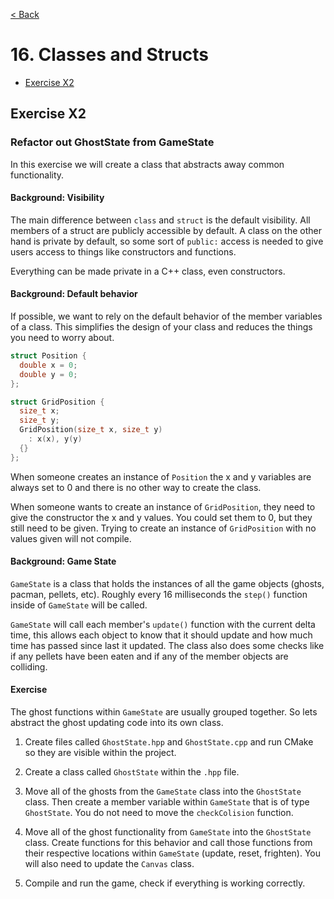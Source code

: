 [< Back](README.md)

# 16. Classes and Structs

* [Exercise X2](#exercise-X2)

## Exercise X2

### Refactor out GhostState from GameState

In this exercise we will create a class that abstracts away common functionality.

#### Background: Visibility

The main difference between `class` and `struct` is the default visibility. All
members of a struct are publicly accessible by default. A class on the other hand is
private by default, so some sort of `public:` access is needed to give users access to
things like constructors and functions.

Everything can be made private in a C++ class, even constructors.

#### Background: Default behavior

If possible, we want to rely on the default behavior of the member variables of a
class. This simplifies the design of your class and reduces the things you need to
worry about.

```cpp
struct Position {
  double x = 0;
  double y = 0;
};

struct GridPosition {
  size_t x;
  size_t y;
  GridPosition(size_t x, size_t y)
    : x(x), y(y)
  {}
};
```

When someone creates an instance of `Position` the x and y variables are always set to
0 and there is no other way to create the class.

When someone wants to create an instance of `GridPosition`, they need to give the
constructor the x and y values. You could set them to 0, but they still need to be
given. Trying to create an instance of `GridPosition` with no values given will not
compile.

#### Background: Game State

`GameState` is a class that holds the instances of all the game objects (ghosts,
pacman, pellets, etc). Roughly every 16 milliseconds the `step()` function inside
of `GameState` will be called.

`GameState` will call each member's `update()` function with the current delta time,
this allows each object to know that it should update and how much time has passed
since last it updated. The class also does some checks like if any pellets have been
eaten and if any of the member objects are colliding.

#### Exercise

The ghost functions within `GameState` are usually grouped together. So lets abstract
the ghost updating code into its own class.

1. Create files called `GhostState.hpp` and `GhostState.cpp` and run CMake so they are
   visible within the project.

2. Create a class called `GhostState` within the `.hpp` file.

3. Move all of the ghosts from the `GameState` class into the `GhostState` class. Then
   create a member variable within `GameState` that is of type `GhostState`. You do
   not need to move the `checkColision` function.

4. Move all of the ghost functionality from `GameState` into the `GhostState` class.
   Create functions for this behavior and call those functions from their respective
   locations within `GameState` (update, reset, frighten). You will also need to
   update the `Canvas` class.

5. Compile and run the game, check if everything is working correctly.

